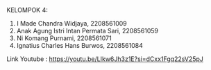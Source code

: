 KELOMPOK 4:
1. I Made Chandra Widjaya, 2208561009
2. Anak Agung Istri Intan Permata Sari, 2208561059
3. Ni Komang Purnami, 2208561071
4. Ignatius Charles Hans Burwos, 2208561084

Link Youtube : https://youtu.be/LIkw6Jh3z1E?si=dCxx1Fgq22sV25pJ
